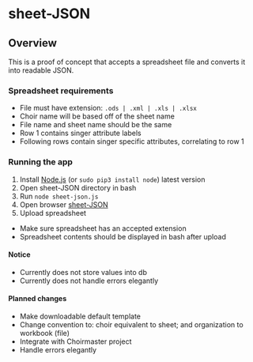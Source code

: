 # sheet-JSON

## Overview

This is a proof of concept that accepts a spreadsheet file
and converts it into readable JSON.

### Spreadsheet requirements
* File must have extension: `.ods | .xml | .xls | .xlsx`
* Choir name will be based off of the sheet name
* File name and sheet name should be the same
* Row 1 contains singer attribute labels
* Following rows contain singer specific attributes, correlating to row 1

### Running the app
1. Install [Node.js](https://nodejs.org/en/) \(or `sudo pip3 install node`\) latest version
2. Open sheet-JSON directory in bash
3. Run `node sheet-json.js`
4. Open browser [sheet-JSON](http://localhost:8675/)
5. Upload spreadsheet
  * Make sure spreadsheet has an accepted extension
  * Spreadsheet contents should be displayed in bash after upload

#### Notice
* Currently does not store values into db
* Currently does not handle errors elegantly

#### Planned changes
* Make downloadable default template
* Change convention to: choir equivalent to sheet; and organization to workbook \(file\)
* Integrate with Choirmaster project
* Handle errors elegantly
